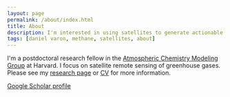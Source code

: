 ```yaml
---
layout: page
permalink: /about/index.html
title: About
description: I'm interested in using satellites to generate actionable information about the environment.
tags: [daniel varon, methane, satellites, about]
---
```


I'm a postdoctoral research fellow in the [Atmospheric Chemistry Modeling Group](http://acmg.seas.harvard.edu/) at Harvard. I focus on satellite remote sensing of greenhouse gases. Please see my <a href="{{ site.url }}/research">research page</a> or <a href="{{ site.url }}/djvcv.pdf">CV</a> for more information. 

<!--I was born and raised in Montr&#233;al, Qu&#233;bec, and studied physics and English literature at McGill before coming to Harvard.--> 

<!--In my spare time, I enjoy reading (especially science fiction), hiking, and---most of all---playing piano.-->

[Google Scholar profile](https://scholar.google.com/citations?user=9rXfafMAAAAJ&hl=en&oi=ao)

